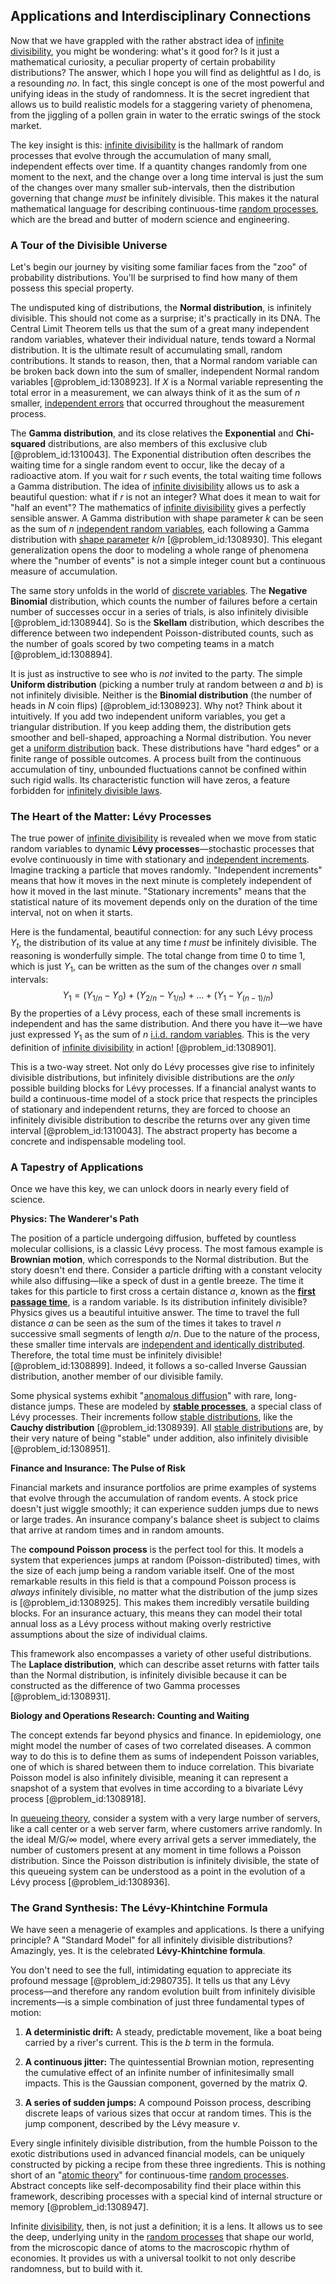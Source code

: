 ## Applications and Interdisciplinary Connections

Now that we have grappled with the rather abstract idea of [infinite divisibility](@article_id:636705), you might be wondering: what's it good for? Is it just a mathematical curiosity, a peculiar property of certain probability distributions? The answer, which I hope you will find as delightful as I do, is a resounding *no*. In fact, this single concept is one of the most powerful and unifying ideas in the study of randomness. It is the secret ingredient that allows us to build realistic models for a staggering variety of phenomena, from the jiggling of a pollen grain in water to the erratic swings of the stock market.

The key insight is this: [infinite divisibility](@article_id:636705) is the hallmark of random processes that evolve through the accumulation of many small, independent effects over time. If a quantity changes randomly from one moment to the next, and the change over a long time interval is just the sum of the changes over many smaller sub-intervals, then the distribution governing that change *must* be infinitely divisible. This makes it the natural mathematical language for describing continuous-time [random processes](@article_id:267993), which are the bread and butter of modern science and engineering.

### A Tour of the Divisible Universe

Let's begin our journey by visiting some familiar faces from the "zoo" of probability distributions. You'll be surprised to find how many of them possess this special property.

The undisputed king of distributions, the **Normal distribution**, is infinitely divisible. This should not come as a surprise; it's practically in its DNA. The Central Limit Theorem tells us that the sum of a great many independent random variables, whatever their individual nature, tends toward a Normal distribution. It is the ultimate result of accumulating small, random contributions. It stands to reason, then, that a Normal random variable can be broken back down into the sum of smaller, independent Normal random variables [@problem_id:1308923]. If $X$ is a Normal variable representing the total error in a measurement, we can always think of it as the sum of $n$ smaller, [independent errors](@article_id:275195) that occurred throughout the measurement process.

The **Gamma distribution**, and its close relatives the **Exponential** and **Chi-squared** distributions, are also members of this exclusive club [@problem_id:1310043]. The Exponential distribution often describes the waiting time for a single random event to occur, like the decay of a radioactive atom. If you wait for $r$ such events, the total waiting time follows a Gamma distribution. The idea of [infinite divisibility](@article_id:636705) allows us to ask a beautiful question: what if $r$ is not an integer? What does it mean to wait for "half an event"? The mathematics of [infinite divisibility](@article_id:636705) gives a perfectly sensible answer. A Gamma distribution with shape parameter $k$ can be seen as the sum of $n$ [independent random variables](@article_id:273402), each following a Gamma distribution with [shape parameter](@article_id:140568) $k/n$ [@problem_id:1308930]. This elegant generalization opens the door to modeling a whole range of phenomena where the "number of events" is not a simple integer count but a continuous measure of accumulation.

The same story unfolds in the world of [discrete variables](@article_id:263134). The **Negative Binomial** distribution, which counts the number of failures before a certain number of successes occur in a series of trials, is also infinitely divisible [@problem_id:1308944]. So is the **Skellam** distribution, which describes the difference between two independent Poisson-distributed counts, such as the number of goals scored by two competing teams in a match [@problem_id:1308894].

It is just as instructive to see who is *not* invited to the party. The simple **Uniform distribution** (picking a number truly at random between $a$ and $b$) is not infinitely divisible. Neither is the **Binomial distribution** (the number of heads in $N$ coin flips) [@problem_id:1308923]. Why not? Think about it intuitively. If you add two independent uniform variables, you get a triangular distribution. If you keep adding them, the distribution gets smoother and bell-shaped, approaching a Normal distribution. You never get a [uniform distribution](@article_id:261240) back. These distributions have "hard edges" or a finite range of possible outcomes. A process built from the continuous accumulation of tiny, unbounded fluctuations cannot be confined within such rigid walls. Its characteristic function will have zeros, a feature forbidden for [infinitely divisible laws](@article_id:181845).

### The Heart of the Matter: Lévy Processes

The true power of [infinite divisibility](@article_id:636705) is revealed when we move from static random variables to dynamic **Lévy processes**—stochastic processes that evolve continuously in time with stationary and [independent increments](@article_id:261669). Imagine tracking a particle that moves randomly. "Independent increments" means that how it moves in the next minute is completely independent of how it moved in the last minute. "Stationary increments" means that the statistical nature of its movement depends only on the duration of the time interval, not on when it starts.

Here is the fundamental, beautiful connection: for any such Lévy process $Y_t$, the distribution of its value at any time $t$ *must* be infinitely divisible. The reasoning is wonderfully simple. The total change from time $0$ to time $1$, which is just $Y_1$, can be written as the sum of the changes over $n$ small intervals:
$$
Y_1 = (Y_{1/n} - Y_0) + (Y_{2/n} - Y_{1/n}) + \dots + (Y_1 - Y_{(n-1)/n})
$$
By the properties of a Lévy process, each of these small increments is independent and has the same distribution. And there you have it—we have just expressed $Y_1$ as the sum of $n$ [i.i.d. random variables](@article_id:262722). This is the very definition of [infinite divisibility](@article_id:636705) in action! [@problem_id:1308901].

This is a two-way street. Not only do Lévy processes give rise to infinitely divisible distributions, but infinitely divisible distributions are the *only* possible building blocks for Lévy processes. If a financial analyst wants to build a continuous-time model of a stock price that respects the principles of stationary and independent returns, they are forced to choose an infinitely divisible distribution to describe the returns over any given time interval [@problem_id:1310043]. The abstract property has become a concrete and indispensable modeling tool.

### A Tapestry of Applications

Once we have this key, we can unlock doors in nearly every field of science.

**Physics: The Wanderer's Path**

The position of a particle undergoing diffusion, buffeted by countless molecular collisions, is a classic Lévy process. The most famous example is **Brownian motion**, which corresponds to the Normal distribution. But the story doesn't end there. Consider a particle drifting with a constant velocity while also diffusing—like a speck of dust in a gentle breeze. The time it takes for this particle to first cross a certain distance $a$, known as the **[first passage time](@article_id:271450)**, is a random variable. Is its distribution infinitely divisible? Physics gives us a beautiful intuitive answer. The time to travel the full distance $a$ can be seen as the sum of the times it takes to travel $n$ successive small segments of length $a/n$. Due to the nature of the process, these smaller time intervals are [independent and identically distributed](@article_id:168573). Therefore, the total time must be infinitely divisible! [@problem_id:1308899]. Indeed, it follows a so-called Inverse Gaussian distribution, another member of our divisible family.

Some physical systems exhibit "[anomalous diffusion](@article_id:141098)" with rare, long-distance jumps. These are modeled by **[stable processes](@article_id:269316)**, a special class of Lévy processes. Their increments follow [stable distributions](@article_id:193940), like the **Cauchy distribution** [@problem_id:1308939]. All [stable distributions](@article_id:193940) are, by their very nature of being "stable" under addition, also infinitely divisible [@problem_id:1308951].

**Finance and Insurance: The Pulse of Risk**

Financial markets and insurance portfolios are prime examples of systems that evolve through the accumulation of random events. A stock price doesn't just wiggle smoothly; it can experience sudden jumps due to news or large trades. An insurance company's balance sheet is subject to claims that arrive at random times and in random amounts.

The **compound Poisson process** is the perfect tool for this. It models a system that experiences jumps at random (Poisson-distributed) times, with the size of each jump being a random variable itself. One of the most remarkable results in this field is that a compound Poisson process is *always* infinitely divisible, no matter what the distribution of the jump sizes is [@problem_id:1308925]. This makes them incredibly versatile building blocks. For an insurance actuary, this means they can model their total annual loss as a Lévy process without making overly restrictive assumptions about the size of individual claims.

This framework also encompasses a variety of other useful distributions. The **Laplace distribution**, which can describe asset returns with fatter tails than the Normal distribution, is infinitely divisible because it can be constructed as the difference of two Gamma processes [@problem_id:1308931].

**Biology and Operations Research: Counting and Waiting**

The concept extends far beyond physics and finance. In epidemiology, one might model the number of cases of two correlated diseases. A common way to do this is to define them as sums of independent Poisson variables, one of which is shared between them to induce correlation. This bivariate Poisson model is also infinitely divisible, meaning it can represent a snapshot of a system that evolves in time according to a bivariate Lévy process [@problem_id:1308918].

In [queueing theory](@article_id:273287), consider a system with a very large number of servers, like a call center or a web server farm, where customers arrive randomly. In the ideal M/G/$\infty$ model, where every arrival gets a server immediately, the number of customers present at any moment in time follows a Poisson distribution. Since the Poisson distribution is infinitely divisible, the state of this queueing system can be understood as a point in the evolution of a Lévy process [@problem_id:1308936].

### The Grand Synthesis: The Lévy-Khintchine Formula

We have seen a menagerie of examples and applications. Is there a unifying principle? A "Standard Model" for all infinitely divisible distributions? Amazingly, yes. It is the celebrated **Lévy-Khintchine formula**.

You don't need to see the full, intimidating equation to appreciate its profound message [@problem_id:2980735]. It tells us that any Lévy process—and therefore any random evolution built from infinitely divisible increments—is a simple combination of just three fundamental types of motion:

1.  **A deterministic drift:** A steady, predictable movement, like a boat being carried by a river's current. This is the $b$ term in the formula.

2.  **A continuous jitter:** The quintessential Brownian motion, representing the cumulative effect of an infinite number of infinitesimally small impacts. This is the Gaussian component, governed by the matrix $Q$.

3.  **A series of sudden jumps:** A compound Poisson process, describing discrete leaps of various sizes that occur at random times. This is the jump component, described by the Lévy measure $\nu$.

Every single infinitely divisible distribution, from the humble Poisson to the exotic distributions used in advanced financial models, can be uniquely constructed by picking a recipe from these three ingredients. This is nothing short of an "[atomic theory](@article_id:142617)" for continuous-time [random processes](@article_id:267993). Abstract concepts like self-decomposability find their place within this framework, describing processes with a special kind of internal structure or memory [@problem_id:1308947].

Infinite [divisibility](@article_id:190408), then, is not just a definition; it is a lens. It allows us to see the deep, underlying unity in the [random processes](@article_id:267993) that shape our world, from the microscopic dance of atoms to the macroscopic rhythm of economies. It provides us with a universal toolkit to not only describe randomness, but to build with it.